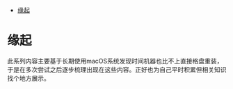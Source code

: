 <!--ts-->
* [缘起](#缘起)

<!-- Created by https://github.com/ekalinin/github-markdown-toc -->
<!-- Added by: kuanhsiaokuo, at: Mon Jul  4 10:32:38 CST 2022 -->

<!--te-->
# 缘起

此系列内容主要基于长期使用macOS系统发现时间机器也比不上直接格盘重装，于是在多次尝试之后逐步梳理出现在这些内容。正好也为自己平时积累但相关知识找个地方展示。